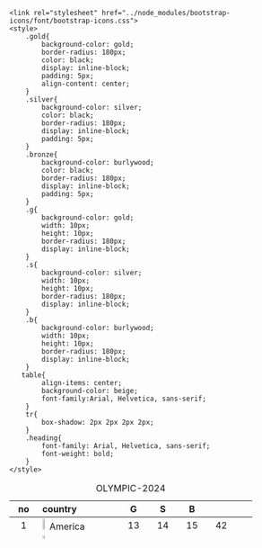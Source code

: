 <!DOCTYPE html>
<html lang="en">
<head>
    <meta charset="UTF-8">
    <meta name="viewport" content="width=device-width, initial-scale=1.0">
    <title>Table</title>
    
    <link rel="stylesheet" href="../node_modules/bootstrap-icons/font/bootstrap-icons.css">
    <style>
        .gold{
            background-color: gold;
            border-radius: 180px;
            color: black;
            display: inline-block;
            padding: 5px;
            align-content: center;
        }
        .silver{
            background-color: silver;
            color: black;
            border-radius: 180px;
            display: inline-block;
            padding: 5px;
        }
        .bronze{
            background-color: burlywood;
            color: black;
            border-radius: 180px;
            display: inline-block;
            padding: 5px;
        }
        .g{
            background-color: gold;
            width: 10px;
            height: 10px;
            border-radius: 180px;
            display: inline-block;
        }
        .s{
            background-color: silver;
            width: 10px;
            height: 10px;
            border-radius: 180px;
            display: inline-block;
        }
        .b{
            background-color: burlywood;
            width: 10px;
            height: 10px;
            border-radius: 180px;
            display: inline-block;
        }
       table{
            align-items: center;
            background-color: beige;
            font-family:Arial, Helvetica, sans-serif;
        }
        tr{
            box-shadow: 2px 2px 2px 2px;
        }
        .heading{
            font-family: Arial, Helvetica, sans-serif;
            font-weight: bold;
        }
    </style>
</head>
<body>
    <table border="0" width="100%" height="100px" cellpadding="5px" align="center" cellspacing="5px">
        <caption class="heading">OLYMPIC-2024</caption> 
        <colgroup span="2"></colgroup>  
        <thread >
            <tr align="center">
            <th>no</th>
            <th align="left">country</th>
            <th><span class="gold">G</span></th>
            <th><span class="silver">S</span></th>
            <th><span class="bronze">B</span></th>
            <th><span class="g"></span> <span class="s"></span><br> <span class="b"></span></th>
            <th>&nbsp;</th>
            </tr>
        </thread> 
        <tbody>
            <tr align="center">
                <td>1</td>
                <td align="left"><span><img src="./images/america.JPG" width="10%">America</span></td>
                <td>13</td>
                <td>14</td>
                <td>15</td>
                <td>42</td>
                <td class="bi bi-plus-square"></td>
            </tr>
            <tr align="center">
                <td>2</td>
                <td align="left"><span><img src="./images/china.JPG" width="10%">China</span></td>
                <td>13</td>
                <td>14</td>
                <td>15</td>
                <td>42</td>
                <td class="bi bi-plus-square"></td>
            </tr>
            <tr align="center">
                <td>3</td>
                <td align="left"><span><img src="./images/australia.JPG" width="10%">Australia</span></td>
                <td>13</td>
                <td>14</td>
                <td>15</td>
                <td>42</td>
                <td class="bi bi-plus-square"></td>
            </tr>
            <tr align="center">
                <td>4</td>
                <td align="left"><span><img src="./images/britain.JPG" width="10%">britain</span></td>
                <td>13</td>
                <td>14</td>
                <td>15</td>
                <td>42</td>
                <td class="bi bi-plus-square"></td>
            </tr>
            <tr align="center">
                <td>5</td>
                <td align="left"><span><img src="./images/france.JPG" width="10%">France</span></td>
                <td>13</td>
                <td>14</td>
                <td>15</td>
                <td>42</td>
                <td class="bi bi-plus-square"></td>
            </tr>
            <tr align="center">
                <td>6</td>
                <td align="left"><span><img src="./images/italy.JPG" width="10%">Italy</span></td>
                <td>13</td>
                <td>14</td>
                <td>15</td>
                <td>42</td>
                <td class="bi bi-plus-square"></td>
            </tr>
            <tr align="center">
                <td>7</td>
                <td align="left"><span><img src="./images/japan.JPG" width="10%">Japan</span></td>
                <td>13</td>
                <td>14</td>
                <td>15</td>
                <td>42</td>
                <td class="bi bi-plus-square"></td>
            </tr>
        </tbody>
        <tfoot>
            <tr  valign="center">
                <td colspan="7">
                     Last updated:August 5, 2024 at 09:44 (your local time)
                    <br>
                    Does not include medals won by AIN.
                </td>
            </tr>
        </tfoot>
    </table>
</body>
</html>
